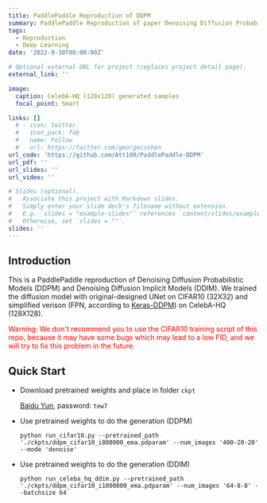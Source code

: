 ```yaml
---
title: PaddlePaddle Reproduction of DDPM
summary: PaddlePaddle Reproduction of paper Denoising Diffusion Probabilistic Models
tags:
  - Reproduction
  - Deep Learning
date: '2022-9-30T00:00:00Z'

# Optional external URL for project (replaces project detail page).
external_link: ''

image:
  caption: CelebA-HQ (128x128) generated samples
  focal_point: Smart

links: []
  # - icon: twitter
  #   icon_pack: fab
  #   name: Follow
  #   url: https://twitter.com/georgecushen
url_code: 'https://github.com/Att100/PaddlePaddle-DDPM'
url_pdf: ''
url_slides: ''
url_video: ''

# Slides (optional).
#   Associate this project with Markdown slides.
#   Simply enter your slide deck's filename without extension.
#   E.g. `slides = "example-slides"` references `content/slides/example-slides.md`.
#   Otherwise, set `slides = ""`.
slides: ''
---
```


## Introduction

This is a PaddlePaddle reproduction of Denoising Diffusion Probabilistic Models (DDPM) and Denoising Diffusion Implicit Models (DDIM). We trained the diffusion model with original-designed UNet on CIFAR10 (32X32) and simplified verison (FPN, according to [Keras-DDPM](https://github.com/bojone/Keras-DDPM)) on CelebA-HQ (128X128). 

<div style='color: red'>Warning: We don't recommend you to use the CIFAR10 training script of this repo, because it may have some bugs which may lead to a low FID, and we will try to fix this problem in the future.</div>

## Quick Start

- Download pretrained weights and place in folder `ckpt`

  [Baidu Yun](https://pan.baidu.com/s/1VV7IH0mXzIwtCFXlCers7w?pwd=tew7), password: `tew7`

- Use pretrained weights to do the generation (DDPM)

  ```
  python run_cifar10.py --pretrained_path './ckpts/ddpm_cifar10_i800000_ema.pdparam' --num_images '400-20-20' --mode 'denoise'
  ```

- Use pretrained weights to do the generation (DDIM)

  ```
  python run_celeba_hq_ddim.py --pretrained_path './ckpts/ddpm_cifar10_i1000000_ema.pdparam' --num_images '64-8-8' --batchsize 64
  ```
